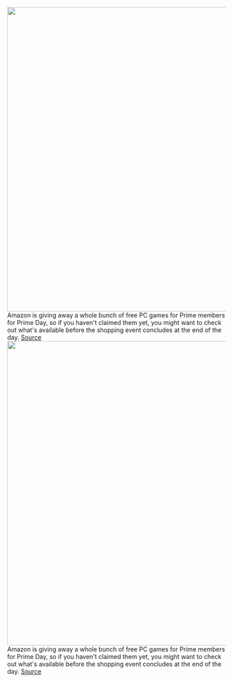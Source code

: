 <img src='https://cdn.vox-cdn.com/thumbor/FRE2jkFP4Hto0KDGhrHD0csQRS0=/0x0:1454x818/1200x800/filters:focal(530x296:762x528)/cdn.vox-cdn.com/uploads/chorus_image/image/71109007/mele_screenshot_garrus_logo.jpg.adapt.crop16x9.818p.0.jpg' width='700px' /><br/>
Amazon is giving away a whole bunch of free PC games for Prime members for Prime Day, so if you haven't claimed them yet, you might want to check out what's available before the shopping event concludes at the end of the day.
<a href='https://www.theverge.com/2022/7/13/23210139/amazon-prime-gaming-free-mass-effect-legendary-edition'> Source <a/><img src='https://cdn.vox-cdn.com/thumbor/FRE2jkFP4Hto0KDGhrHD0csQRS0=/0x0:1454x818/1200x800/filters:focal(530x296:762x528)/cdn.vox-cdn.com/uploads/chorus_image/image/71109007/mele_screenshot_garrus_logo.jpg.adapt.crop16x9.818p.0.jpg' width='700px' /><br/>
Amazon is giving away a whole bunch of free PC games for Prime members for Prime Day, so if you haven't claimed them yet, you might want to check out what's available before the shopping event concludes at the end of the day.
<a href='https://www.theverge.com/2022/7/13/23210139/amazon-prime-gaming-free-mass-effect-legendary-edition'> Source <a/>